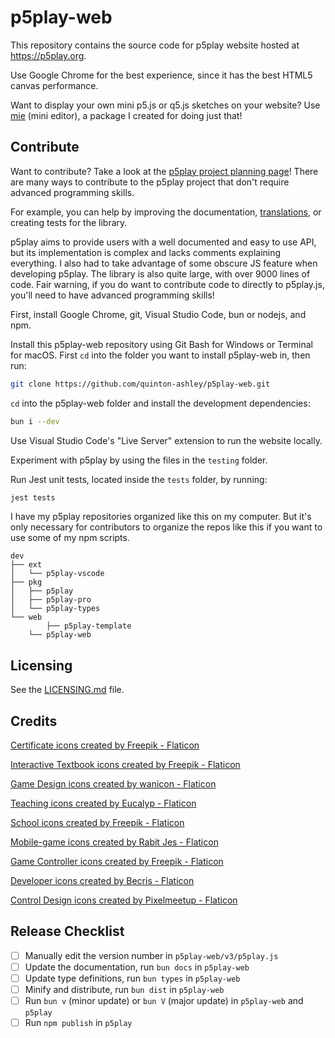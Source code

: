 # p5play-web

This repository contains the source code for p5play website hosted at <https://p5play.org>.

Use Google Chrome for the best experience, since it has the best HTML5 canvas performance.

Want to display your own mini p5.js or q5.js sketches on your website? Use [mie][] (mini editor), a package I created for doing just that!

## Contribute

Want to contribute? Take a look at the [p5play project planning page][]! There are many ways to contribute to the p5play project that don't require advanced programming skills.

For example, you can help by improving the documentation, [translations][], or creating tests for the library.

p5play aims to provide users with a well documented and easy to use API, but its implementation is complex and lacks comments explaining everything. I also had to take advantage of some obscure JS feature when developing p5play. The library is also quite large, with over 9000 lines of code. Fair warning, if you do want to contribute code to directly to p5play.js, you'll need to have advanced programming skills!

First, install Google Chrome, git, Visual Studio Code, bun or nodejs, and npm.

Install this p5play-web repository using Git Bash for Windows or Terminal for macOS. First `cd` into the folder you want to install p5play-web in, then run:

```zsh
git clone https://github.com/quinton-ashley/p5play-web.git
```

`cd` into the p5play-web folder and install the development dependencies:

```zsh
bun i --dev
```

Use Visual Studio Code's "Live Server" extension to run the website locally.

Experiment with p5play by using the files in the `testing` folder.

Run Jest unit tests, located inside the `tests` folder, by running:

```zsh
jest tests
```

I have my p5play repositories organized like this on my computer. But it's only necessary for contributors to organize the repos like this if you want to use some of my npm scripts.

```
dev
├── ext
│   └── p5play-vscode
├── pkg
│   ├── p5play
│   ├── p5play-pro
│   └── p5play-types
└── web
		├── p5play-template
    └── p5play-web
```

## Licensing

See the [LICENSING.md][] file.

## Credits

[Certificate icons created by Freepik - Flaticon](https://www.flaticon.com/free-icon/certificate_3135807)

[Interactive Textbook icons created by Freepik - Flaticon](https://www.flaticon.com/free-icon/online-learning_2949758)

[Game Design icons created by wanicon - Flaticon](https://www.flaticon.com/free-icon/game_3938651)

[Teaching icons created by Eucalyp - Flaticon](https://www.flaticon.com/free-icon/lecture_2643368)

[School icons created by Freepik - Flaticon](https://www.flaticon.com/free-icon/school_2602414)

[Mobile-game icons created by Rabit Jes - Flaticon](https://www.flaticon.com/free-icon/mobile-game_4519176)

[Game Controller icons created by Freepik - Flaticon](https://www.flaticon.com/free-icon/game-control_6875330)

[Developer icons created by Becris - Flaticon](https://www.flaticon.com/free-icon/developer_5966282)

[Control Design icons created by Pixelmeetup - Flaticon](https://www.flaticon.com/free-icon/visuals_1792271)

## Release Checklist

- [ ] Manually edit the version number in `p5play-web/v3/p5play.js`
- [ ] Update the documentation, run `bun docs` in `p5play-web`
- [ ] Update type definitions, run `bun types` in `p5play-web`
- [ ] Minify and distribute, run `bun dist` in `p5play-web`
- [ ] Run `bun v` (minor update) or `bun V` (major update) in `p5play-web` and `p5play`
- [ ] Run `npm publish` in `p5play`

[licensing.md]: LICENSING.md
[p5play project planning page]: https://github.com/users/quinton-ashley/projects/5
[mie]: https://github.com/quinton-ashley/mie
[translations]: /lang/instructions.md
